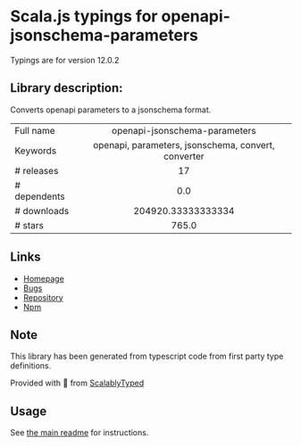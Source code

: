
# Scala.js typings for openapi-jsonschema-parameters

Typings are for version 12.0.2

## Library description:
Converts openapi parameters to a jsonschema format.

|                    |                 |
| ------------------ | :-------------: |
| Full name          | openapi-jsonschema-parameters |
| Keywords           | openapi, parameters, jsonschema, convert, converter |
| # releases         | 17 |
| # dependents       | 0.0 |
| # downloads        | 204920.33333333334 |
| # stars            | 765.0 |

## Links
- [Homepage](https://github.com/kogosoftwarellc/open-api/tree/master/packages/openapi-jsonschema-parameters#readme)
- [Bugs](https://github.com/kogosoftwarellc/open-api/issues)
- [Repository](https://github.com/kogosoftwarellc/open-api)
- [Npm](https://www.npmjs.com/package/openapi-jsonschema-parameters)
    


## Note
This library has been generated from typescript code from first party type definitions.

Provided with :purple_heart: from [ScalablyTyped](https://github.com/oyvindberg/ScalablyTyped)

## Usage
See [the main readme](../../readme.md) for instructions.


